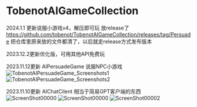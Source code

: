 # TobenotAIGameCollection

2024.1.1 更新说服小游戏v4，解压即可玩
放release了
https://github.com/tobenot/TobenotAIGameCollection/releases/tag/Persuade
把仓库里原来放的文件都清了，以后就走release方式发布版本

2023.12.2更新优化版，可用其他API免费玩

2023.11.12更新
AIPersuadeGame
说服NPC小游戏
![TobenotAIPersuadeGame_Screenshots1](https://github.com/tobenot/TobenotAIGameCollection/assets/42083410/c75266f4-eb5a-4eb1-b8bf-74167905b2d3)
![TobenotAIPersuadeGame_Screenshots2](https://github.com/tobenot/TobenotAIGameCollection/assets/42083410/42b0b615-dee1-438d-827a-29a44a229fa3)

2023.11.10更新
AIChatCilent
相当于简易GPT客户端的东西
![ScreenShot00000](https://github.com/tobenot/TobenotAIGameCollection/assets/42083410/b47a077e-04da-4a81-9242-c2a48596a7ec)
![ScreenShot00000](https://github.com/tobenot/TobenotAIGameCollection/assets/42083410/6c4d2853-a2b5-44c3-9337-7e6f8b3aecd2)
![ScreenShot00002](https://github.com/tobenot/TobenotAIGameCollection/assets/42083410/e220c720-8167-42d0-b08a-4649a18f2a23)
